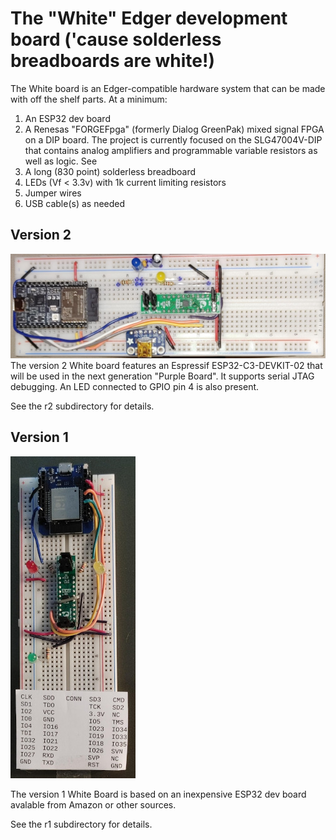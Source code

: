 # The "White" Edger development board ('cause solderless breadboards are white!)
The White board is an Edger-compatible hardware system that can be made with off the shelf parts. At a minimum:
1. An ESP32 dev board
2. A Renesas "FORGEFpga" (formerly Dialog GreenPak) mixed signal FPGA on a DIP board. The project is currently focused on the SLG47004V-DIP that contains analog amplifiers and programmable variable resistors as well as logic. See 
3. A long (830 point) solderless breadboard
4. LEDs (Vf < 3.3v) with 1k current limiting resistors
5. Jumper wires
6. USB cable(s) as needed

## Version 2
![](r2/white-board-rev2.jpg)
The version 2 White board features an Espressif ESP32-C3-DEVKIT-02 that will be used in the next generation "Purple Board". It supports serial JTAG debugging. An LED connected to GPIO pin 4 is also present.

See the r2 subdirectory for details.

## Version 1

![](r1/white-board-with-additional-LEDS.jpg)

The version 1 White Board is based on an inexpensive ESP32 dev board avalable from Amazon or other sources.

See the r1 subdirectory for details.
